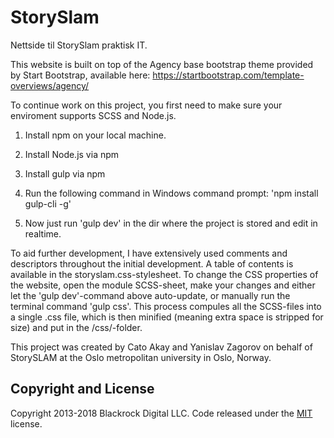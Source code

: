 # StorySlam
Nettside til StorySlam praktisk IT.

This website is built on top of the Agency base bootstrap theme provided by Start Bootstrap, available here: https://startbootstrap.com/template-overviews/agency/

To continue work on this project, you first need to make sure your enviroment supports SCSS and Node.js.

1. Install npm on your local machine.

2. Install Node.js via npm

3. Install gulp via npm

4. Run the following command in Windows command prompt: 'npm install gulp-cli -g'

5. Now just run 'gulp dev' in the dir where the project is stored and edit in realtime. 

To aid further development, I have extensively used comments and descriptors throughout the initial development. A table of contents is available in the storyslam.css-stylesheet.
To change the CSS properties of the website, open the module SCSS-sheet, make your changes and either let the 'gulp dev'-command above auto-update, or manually run the terminal command 'gulp css'.
This process compules all the SCSS-files into a single .css file, which is then minified (meaning extra space is stripped for size) and put in the /css/-folder.


This project was created by Cato Akay and Yanislav Zagorov on behalf of StorySLAM at the Oslo metropolitan university in Oslo, Norway. 

## Copyright and License

Copyright 2013-2018 Blackrock Digital LLC. Code released under the [MIT](https://github.com/BlackrockDigital/startbootstrap-agency/blob/gh-pages/LICENSE) license.